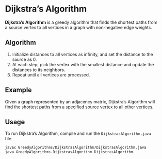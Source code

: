 # Dijkstra’s Algorithm

**Dijkstra’s Algorithm** is a greedy algorithm that finds the shortest paths from a source vertex to all vertices in a graph with non-negative edge weights.

## Algorithm

1. Initialize distances to all vertices as infinity, and set the distance to the source as 0.
2. At each step, pick the vertex with the smallest distance and update the distances to its neighbors.
3. Repeat until all vertices are processed.

## Example

Given a graph represented by an adjacency matrix, Dijkstra’s Algorithm will find the shortest paths from a specified source vertex to all other vertices.

## Usage

To run Dijkstra’s Algorithm, compile and run the `DijkstrasAlgorithm.java` file:

```bash
javac GreedyAlgorithms/DijkstrasAlgorithm/DijkstrasAlgorithm.java
java GreedyAlgorithms.DijkstrasAlgorithm.DijkstrasAlgorithm
